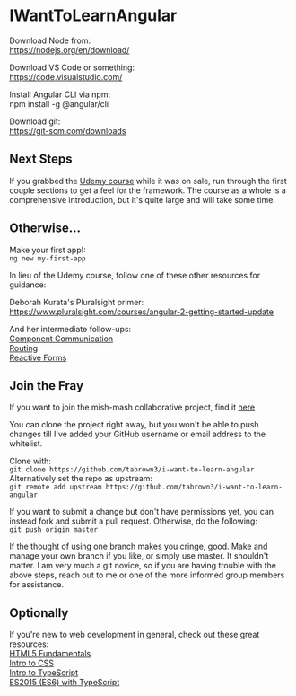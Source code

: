 # IWantToLearnAngular

Download Node from:  
https://nodejs.org/en/download/

Download VS Code or something:  
https://code.visualstudio.com/

Install Angular CLI via npm:  
npm install -g @angular/cli

Download git:  
https://git-scm.com/downloads

## Next Steps

If you grabbed the [Udemy course](https://www.udemy.com/the-complete-guide-to-angular-2/) while it was on sale, run through the first couple sections to get a feel for the framework. The course as a whole is a comprehensive introduction, but it's quite large and will take some time.

## Otherwise...

Make your first app!:  
```ng new my-first-app```

In lieu of the Udemy course, follow one of these other resources for guidance:  

Deborah Kurata's Pluralsight primer:  
https://www.pluralsight.com/courses/angular-2-getting-started-update

And her intermediate follow-ups:  
[Component Communication](https://www.pluralsight.com/courses/angular-component-communication)  
[Routing](https://www.pluralsight.com/courses/angular-routing)  
[Reactive Forms](https://www.pluralsight.com/courses/angular-2-reactive-forms)  

## Join the Fray

If you want to join the mish-mash collaborative project, find it [here](https://github.com/tabrown3/i-want-to-learn-angular)  

You can clone the project right away, but you won't be able to push changes till I've added your GitHub username or email address to the whitelist.  

Clone with:  
```git clone https://github.com/tabrown3/i-want-to-learn-angular```  
Alternatively set the repo as upstream:  
```git remote add upstream https://github.com/tabrown3/i-want-to-learn-angular```  

If you want to submit a change but don't have permissions yet, you can instead fork and submit a pull request. Otherwise, do the following:  
```git push origin master```  

If the thought of using one branch makes you cringe, good. Make and manage your own branch if you like, or simply use master. It shouldn't matter. I am very much a git novice, so if you are having trouble with the above steps, reach out to me or one of the more informed group members for assistance.

## Optionally

If you're new to web development in general, check out these great resources:  
[HTML5 Fundamentals](https://app.pluralsight.com/library/courses/html5-fundamentals/table-of-contents)  
[Intro to CSS](https://app.pluralsight.com/library/courses/css-intro/table-of-contents)  
[Intro to TypeScript](https://app.pluralsight.com/library/courses/typescript-getting-started/table-of-contents)  
[ES2015 (ES6) with TypeScript](https://app.pluralsight.com/library/courses/es6-with-typescript/table-of-contents)
